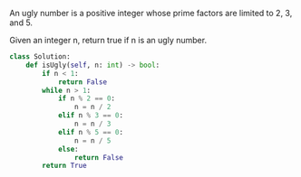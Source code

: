 An ugly number is a positive integer whose prime factors are limited to 2, 3, and 5.

Given an integer n, return true if n is an ugly number.

```Python
class Solution:
    def isUgly(self, n: int) -> bool:
        if n < 1:
            return False
        while n > 1:
            if n % 2 == 0:
                n = n / 2
            elif n % 3 == 0:
                n = n / 3
            elif n % 5 == 0:
                n = n / 5
            else:
                return False
        return True
```
